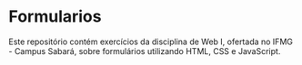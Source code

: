 # Formularios
Este repositório contém exercícios da disciplina de Web I, ofertada no IFMG - Campus Sabará, sobre formulários utilizando HTML, CSS e JavaScript.
